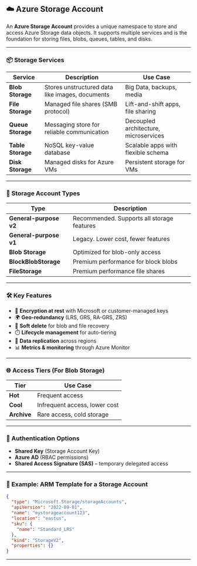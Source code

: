 ## ☁️ Azure Storage Account

An **Azure Storage Account** provides a unique namespace to store and access Azure Storage data objects. It supports multiple services and is the foundation for storing files, blobs, queues, tables, and disks.

---

### 📦 Storage Services

| Service           | Description                                        | Use Case                              |
|-------------------|----------------------------------------------------|---------------------------------------|
| **Blob Storage**  | Stores unstructured data like images, documents    | Big Data, backups, media              |
| **File Storage**  | Managed file shares (SMB protocol)                 | Lift-and-shift apps, file sharing     |
| **Queue Storage** | Messaging store for reliable communication         | Decoupled architecture, microservices |
| **Table Storage** | NoSQL key-value database                           | Scalable apps with flexible schema    |
| **Disk Storage**  | Managed disks for Azure VMs                        | Persistent storage for VMs            |

---

### 🧱 Storage Account Types

| Type                      | Description                                      |
|---------------------------|--------------------------------------------------|
| **General-purpose v2**    | Recommended. Supports all storage features       |
| **General-purpose v1**    | Legacy. Lower cost, fewer features               |
| **Blob Storage**          | Optimized for blob-only access                   |
| **BlockBlobStorage**      | Premium performance for block blobs              |
| **FileStorage**           | Premium performance file shares                  |

---

### 🛠️ Key Features

- 🔐 **Encryption at rest** with Microsoft or customer-managed keys
- 🌍 **Geo-redundancy** (LRS, GRS, RA-GRS, ZRS)
- 📜 **Soft delete** for blob and file recovery
- ⏱️ **Lifecycle management** for auto-tiering
- 🔄 **Data replication** across regions
- 📊 **Metrics & monitoring** through Azure Monitor

---

### 🌐 Access Tiers (For Blob Storage)

| **Tier**    | Use Case                         |
|-------------|----------------------------------|
| **Hot**     | Frequent access                  |
| **Cool**    | Infrequent access, lower cost    |
| **Archive** | Rare access, cold storage        |

---

### 🔑 Authentication Options

- **Shared Key** (Storage Account Key)
- **Azure AD** (RBAC permissions)
- **Shared Access Signature (SAS)** – temporary delegated access

---

### 🧪 Example: ARM Template for a Storage Account

```json
{
  "type": "Microsoft.Storage/storageAccounts",
  "apiVersion": "2022-09-01",
  "name": "mystorageaccount123",
  "location": "eastus",
  "sku": {
    "name": "Standard_LRS"
  },
  "kind": "StorageV2",
  "properties": {}
}
```

---
